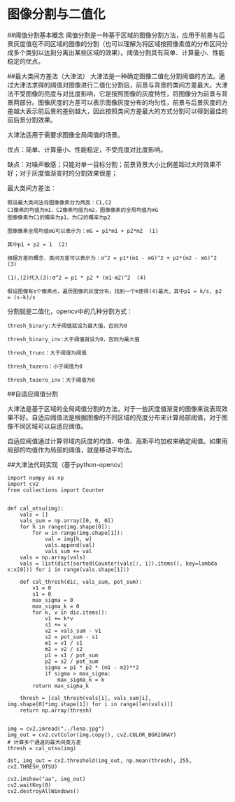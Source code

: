 # 图像分割与二值化

##阈值分割基本概念
阈值分割是一种基于区域的图像分割方法，应用于前景与后景灰度值在不同区域的图像的分割（也可以理解为将区域按照像素值的分布区间分成多个类别以达到分离出某些区域的效果）。阈值分割具有简单、计算量小、性能稳定的优点。

##最大类间方差法（大津法）
大津法是一种确定图像二值化分割阈值的方法。通过大津法求得的阈值对图像进行二值化分割后，前景与背景的类间方差最大。大津法不受图像的亮度与对比度影响，它是按照图像的灰度特性，将图像分为前景与背景两部分。图像灰度的方差可以表示图像灰度分布的均匀性，前景与后景灰度的方差越大表示前后景的差别越大，因此按照类间方差最大的方式分割可以得到最佳的前后景分割效果。

大津法适用于需要求图像全局阈值的场景。

优点：简单、计算量小、性能稳定，不受亮度对比度影响。

缺点：对噪声敏感；只能对单一目标分割；前景背景大小比例差距过大时效果不好；对于灰度值渐变时的分割效果很差；

最大类间方差法：

	假设最大类间法将图像像素分为两类：C1,C2
	C1像素的均值为m1，C2像素均值为m2，图像像素的全局均值为mG
	图像像素为C1的概率为p1，为C2的概率为p2
	
	图像像素全局均值mG可以表示为：mG = p1*m1 + p2*m2  (1)
	
	其中p1 + p2 = 1  (2)
	
	根据方差的概念，类间方差可以表示为：σ^2 = p1*(m1 - mG)^2 + p2*(m2 - mG)^2  (3)

	(1),(2)代入(3):σ^2 = p1 * p2 * (m1-m2)^2  (4)

	假设图像有s个像素点，遍历图像的灰度分布，找到一个k使得(4)最大，其中p1 = k/s, p2 = (s-k)/s

分割就是二值化，opencv中的几种分割方式：

	thresh_binary:大于阈值就设为最大值，否则为0

	thresh_binary_inv:大于阈值就设为0，否则为最大值

	thresh_trunc：大于阈值为阈值

	thresh_tozero：小于阈值为0

	thresh_tozero_inv：大于阈值为0
	
##自适应阈值分割

大津法是基于区域的全局阈值分割的方法，对于一些灰度值渐变的图像来说表现效果不好。自适应阈值法是根据图像的不同区域的亮度分布来计算局部阈值，对于图像不同区域可以自适应阈值。

自适应阈值通过计算邻域内灰度的均值、中值、高斯平均加权来确定阈值。如果用局部的均值作为局部的阈值，就是移动平均法。

##大津法代码实现（基于python-opencv）

	import numpy as np
	import cv2
	from collections import Counter
	
	
	def cal_otsu(img):
	    vals = []
	    vals_sum = np.array([0, 0, 0])
	    for h in range(img.shape[0]):
	        for w in range(img.shape[1]):
	            val = img[h, w]
	            vals.append(val)
	            vals_sum += val
	    vals = np.array(vals)
	    vals = list(dict(sorted(Counter(vals[:, i]).items(), key=lambda x:x[0])) for i in range(vals.shape[1]))
	
	    def cal_thresh(dic, vals_sum, pot_sum):
	        v1 = 0
	        s1 = 0
	        max_sigma = 0
	        max_sigma_k = 0
	        for k, v in dic.items():
	            v1 += k*v
	            s1 += v
	            v2 = vals_sum - v1
	            s2 = pot_sum - s1
	            m1 = v1 / s1
	            m2 = v2 / s2
	            p1 = s1 / pot_sum
	            p2 = s2 / pot_sum
	            sigma = p1 * p2 * (m1 - m2)**2
	            if sigma > max_sigma:
	                max_sigma_k = k
	        return max_sigma_k
	
	    thresh = [cal_thresh(vals[i], vals_sum[i], img.shape[0]*img.shape[1]) for i in range(len(vals))]
	    return np.array(thresh)
	
	
	img = cv2.imread("../lena.jpg")
	img_out = cv2.cvtColor(img.copy(), cv2.COLOR_BGR2GRAY)
	# 计算多个通道的最大间类方差
	thresh = cal_otsu(img)
	
	dst, img_out = cv2.threshold(img_out, np.mean(thresh), 255, cv2.THRESH_OTSU)
	
	cv2.imshow("aa", img_out)
	cv2.waitKey(0)
	cv2.destroyAllWindows()